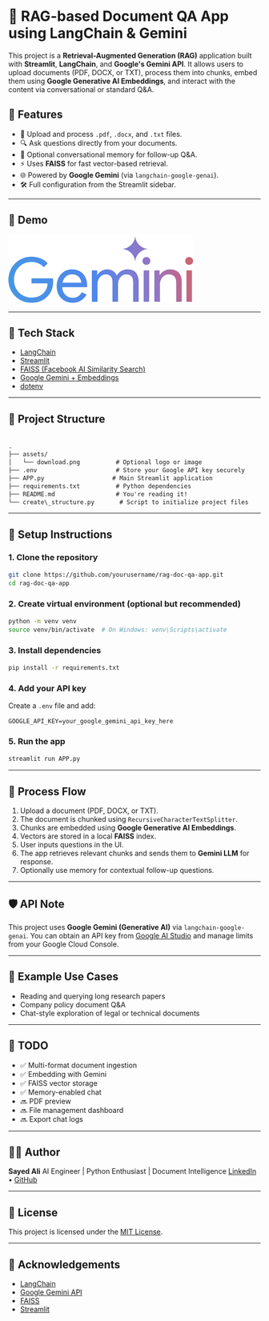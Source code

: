 # 🤖 RAG-based Document QA App using LangChain & Gemini

This project is a **Retrieval-Augmented Generation (RAG)** application built with **Streamlit**, **LangChain**, and **Google's Gemini API**. It allows users to upload documents (PDF, DOCX, or TXT), process them into chunks, embed them using **Google Generative AI Embeddings**, and interact with the content via conversational or standard Q&A.

## 🚀 Features

- 📄 Upload and process `.pdf`, `.docx`, and `.txt` files.
- 🔍 Ask questions directly from your documents.
- 🧠 Optional conversational memory for follow-up Q&A.
- ⚡ Uses **FAISS** for fast vector-based retrieval.
- 🌐 Powered by **Google Gemini** (via `langchain-google-genai`).
- 🛠️ Full configuration from the Streamlit sidebar.

---

## 📸 Demo

![App Screenshot](./assets/download.png)

---

## 🧰 Tech Stack

- [LangChain](https://www.langchain.com/)
- [Streamlit](https://streamlit.io/)
- [FAISS (Facebook AI Similarity Search)](https://github.com/facebookresearch/faiss)
- [Google Gemini + Embeddings](https://makersuite.google.com/app)
- [dotenv](https://pypi.org/project/python-dotenv/)

---

## 📂 Project Structure

```

.
├── assets/
│   └── download.png          # Optional logo or image
├── .env                      # Store your Google API key securely
├── APP.py                   # Main Streamlit application
├── requirements.txt          # Python dependencies
├── README.md                 # You're reading it!
└── create\_structure.py       # Script to initialize project files

````

---

## 🔧 Setup Instructions

### 1. Clone the repository

```bash
git clone https://github.com/yourusername/rag-doc-qa-app.git
cd rag-doc-qa-app
````

### 2. Create virtual environment (optional but recommended)

```bash
python -m venv venv
source venv/bin/activate  # On Windows: venv\Scripts\activate
```

### 3. Install dependencies

```bash
pip install -r requirements.txt
```

### 4. Add your API key

Create a `.env` file and add:

```env
GOOGLE_API_KEY=your_google_gemini_api_key_here
```

### 5. Run the app

```bash
streamlit run APP.py
```

---

## 📁 Process Flow

1. Upload a document (PDF, DOCX, or TXT).
2. The document is chunked using `RecursiveCharacterTextSplitter`.
3. Chunks are embedded using **Google Generative AI Embeddings**.
4. Vectors are stored in a local **FAISS** index.
5. User inputs questions in the UI.
6. The app retrieves relevant chunks and sends them to **Gemini LLM** for response.
7. Optionally use memory for contextual follow-up questions.

---

## 🛡️ API Note

This project uses **Google Gemini (Generative AI)** via `langchain-google-genai`. You can obtain an API key from [Google AI Studio](https://makersuite.google.com/app) and manage limits from your Google Cloud Console.

---

## 🧪 Example Use Cases

* Reading and querying long research papers
* Company policy document Q\&A
* Chat-style exploration of legal or technical documents

---

## 📌 TODO

* ✅ Multi-format document ingestion
* ✅ Embedding with Gemini
* ✅ FAISS vector storage
* ✅ Memory-enabled chat
* 🔜 PDF preview
* 🔜 File management dashboard
* 🔜 Export chat logs

---

## 👨‍💻 Author

**Sayed Ali**
AI Engineer | Python Enthusiast | Document Intelligence
[LinkedIn](https://www.linkedin.com/in/sayed-ali-482668262/) • [GitHub](https://github.com/Sayedalihassaan)

---

## 📄 License

This project is licensed under the [MIT License](LICENSE).

---

## 🙌 Acknowledgements

* [LangChain](https://www.langchain.com/)
* [Google Gemini API](https://ai.google.dev/)
* [FAISS](https://github.com/facebookresearch/faiss)
* [Streamlit](https://streamlit.io/)

```
